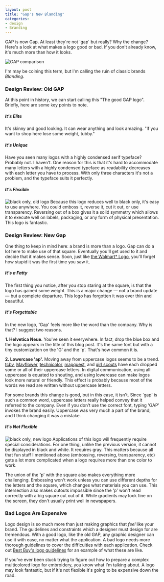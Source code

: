 ```yaml
---
layout: post
title: "Gap's New Blanding"
categories:
- design
- Branding
---
```


GAP is now Gap. At least they're not 'gap' but really? Why the change? Here's a look at what makes a logo good or bad. If you don't already know, it's much more than how it looks.

<img src="/content/blog/2010/gap/gap-logos.png" alt="GAP comparison"/>

I'm may be coining this term, but I'm calling the ruin of classic brands *Blanding*.

### Design Review: Old GAP

At this point in history, we can start calling this "The good GAP logo". Briefly, here are some key points to note.

##### It's Elite

It's skinny and good looking. It can wear anything and look amazing. "If you want to shop here lose some weight, tubby."

##### It's Unique

Have you seen many logos with a highly condensed serif typeface? Probably not. I haven't. One reason for this is that it's hard to accommodate many letters with a highly condensed typeface as readability decreases with each letter you have to process.
With only three characters it's not a problem, and the typeface suits it perfectly.

##### It's Flexible

<img src="/content/blog/2010/gap/old-gap-black.png" title="black only, old logo" alt="black only, old logo" class="left"/> Because this logo reduces well to black only, it's easy
to use anywhere. You could emboss it, reverse it, cut it out, or use transparency. Reversing out of a box gives it a solid symmetry which allows it to execute well on labels, packaging, or any form of physical presentation.
This logo is fantastic.

### Design Review: New Gap

One thing to keep in mind here: a brand is more than a logo. Gap can do a lot here to make use of that square. Eventually you'll get used to it and decide that it makes sense.
Soon, just like [the Walmart* Logo](/blog/2008/07/02/wal-mart-becomes-walmart/), you'll forget how stupid it was the first time you saw it.

##### It's a Fatty

The first thing you notice, after you stop staring at the square, is that the logo has gained some weight. This is a major change &mdash; not a brand update &mdash; but a complete departure.
This logo has forgotten it was ever thin and beautiful.

##### It's Forgettable

In the new logo, 'Gap' feels more like the word than the company. Why is that? I suggest two reasons.

**1. Helvetica Neue.** You've seen it everywhere. In fact, drop the blue box and the logo appears in the title of this blog post. It's the same font but with a tiny customization on the 'G' and the 'p'. That's how common it is.

**2. Lowercase 'ap'.** Moving away from uppercase logos seems to be a trend. [tcby](http://www.underconsideration.com/brandnew/archives/the_countrys_blandest_yogurt.php), [Mayflower](http://www.underconsideration.com/brandnew/archives/a_moving_ship.php), [technicolor](http://www.underconsideration.com/brandnew/archives/technically_this_is_very_colorful.php), [mapquest](http://www.underconsideration.com/brandnew/archives/mapquest_comes_alive.php), and [girl scouts](http://www.underconsideration.com/brandnew/archives/this_is_not_your_moms_girl_scouts.php)
have each dropped some or all of their uppercase letters. In digital communication, using all uppercase is equated to shouting, and using lowercase can make logos look more natural or friendly. This effect is probably because most of the words we read are written without uppercase letters.

For some brands this change is good, but in this case, it isn't. Since 'gap' is such a common word, uppercase letters really helped convey that it referred to the company. Even if you don't use the correct font, typing 'GAP' invokes the brand easily. Uppercase was very much a part of the brand, and I think changing it was a mistake.

##### It's Not Flexible

<img src="/content/blog/2010/gap/gap-black.png" title="black only, new logo" alt="black only, new logo" class="left"/> Applications of this logo will frequently require special considerations. For one thing, unlike the previous version, it cannot be displayed in black and white. It requires gray. This matters because all that fun stuff I mentioned above (embossing, reversing, transparency, etc) gets a lot more complicated when a logo requires more than one color to work.

The union of the 'p' with the square also makes everything more challenging. Embossing won't work unless you can use different depths for the letters and the square, which changes what materials you can use.
This intersection also makes cutouts impossible since the 'p' won't read correctly with a big square cut out of it. While gradients may look fine on the screen, they don't usually print well in newspapers.

### Bad Logos Are Expensive

Logo design is so much more than just making graphics that *feel* like your brand. The guidelines and constraints which a designer must design for are tremendous.
With a good logo, like the old GAP, any graphic designer can use it with ease, no matter what the application. A bad logo needs more thorough guidelines to cover the difficulties with each application.
Check out [Best Buy's logo guidelines](http://bbybrandidentity.com/guidelines/logo/) for an example of what these are like.

If you've ever been stuck trying to figure out how to prepare a complex multicolored logo for embroidery, you know what I'm talking about. A logo may look fantastic, but if it's not flexible it's going to be expensive down the road.
